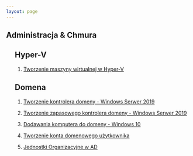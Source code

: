 ```yaml
---
layout: page
---
```


<section>
	<h1>Administracja & Chmura</h1>
	<ul>
		<p><h2>Hyper-V</h2>
			<ol>
				<li><a href="{{ "/Hyper-V" | prepend: site.baseurl | replace: '//', '/' }}"><p>Tworzenie maszyny wirtualnej w Hyper-V</p></a></li>
			</ol>
		</p>
		<p><h2>Domena</h2>
			<ol>
				<li><a href="{{ "/creating-DC" | prepend: site.baseurl | replace: '//', '/' }}"><p>Tworzenie kontrolera domeny - Windows Serwer 2019</p></a></li>
				<li><a href="{{ "/creating-DC-rep" | prepend: site.baseurl | replace: '//', '/' }}"><p>Tworzenie zapasowego kontrolera domeny - Windows Serwer 2019</p></a></li>
				<li><a href="{{ "/adding-computer-to-domain" | prepend: site.baseurl | replace: '//', '/' }}"><p>Dodawania komputera do domeny - Windows 10</p></a></li>
				<li><a href="{{ "/adding-user-accounts"| prepend: site.baseurl | replace: '//', '/' }}"><p>Tworzenie konta domenowego użytkownika</p></a></li>
				<li><a href="{{ "/containers-in-ad"| prepend: site.baseurl | replace: '//', '/' }}"><p>Jednostki Organizacyjne w AD</p></a></li>
			</ol>
		</p>
	</ul>
</section>
